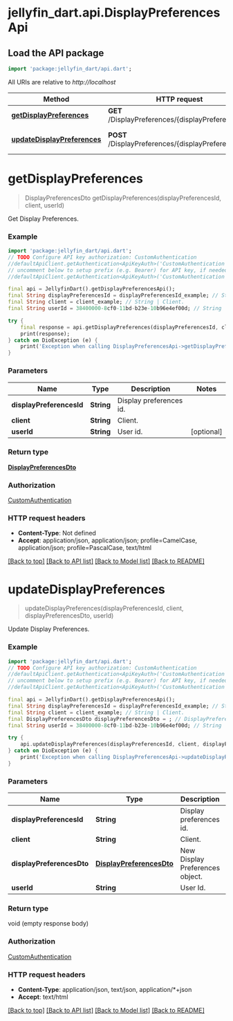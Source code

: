 # jellyfin_dart.api.DisplayPreferencesApi

## Load the API package
```dart
import 'package:jellyfin_dart/api.dart';
```

All URIs are relative to *http://localhost*

Method | HTTP request | Description
------------- | ------------- | -------------
[**getDisplayPreferences**](DisplayPreferencesApi.md#getdisplaypreferences) | **GET** /DisplayPreferences/{displayPreferencesId} | Get Display Preferences.
[**updateDisplayPreferences**](DisplayPreferencesApi.md#updatedisplaypreferences) | **POST** /DisplayPreferences/{displayPreferencesId} | Update Display Preferences.


# **getDisplayPreferences**
> DisplayPreferencesDto getDisplayPreferences(displayPreferencesId, client, userId)

Get Display Preferences.

### Example
```dart
import 'package:jellyfin_dart/api.dart';
// TODO Configure API key authorization: CustomAuthentication
//defaultApiClient.getAuthentication<ApiKeyAuth>('CustomAuthentication').apiKey = 'YOUR_API_KEY';
// uncomment below to setup prefix (e.g. Bearer) for API key, if needed
//defaultApiClient.getAuthentication<ApiKeyAuth>('CustomAuthentication').apiKeyPrefix = 'Bearer';

final api = JellyfinDart().getDisplayPreferencesApi();
final String displayPreferencesId = displayPreferencesId_example; // String | Display preferences id.
final String client = client_example; // String | Client.
final String userId = 38400000-8cf0-11bd-b23e-10b96e4ef00d; // String | User id.

try {
    final response = api.getDisplayPreferences(displayPreferencesId, client, userId);
    print(response);
} catch on DioException (e) {
    print('Exception when calling DisplayPreferencesApi->getDisplayPreferences: $e\n');
}
```

### Parameters

Name | Type | Description  | Notes
------------- | ------------- | ------------- | -------------
 **displayPreferencesId** | **String**| Display preferences id. | 
 **client** | **String**| Client. | 
 **userId** | **String**| User id. | [optional] 

### Return type

[**DisplayPreferencesDto**](DisplayPreferencesDto.md)

### Authorization

[CustomAuthentication](../README.md#CustomAuthentication)

### HTTP request headers

 - **Content-Type**: Not defined
 - **Accept**: application/json, application/json; profile=CamelCase, application/json; profile=PascalCase, text/html

[[Back to top]](#) [[Back to API list]](../README.md#documentation-for-api-endpoints) [[Back to Model list]](../README.md#documentation-for-models) [[Back to README]](../README.md)

# **updateDisplayPreferences**
> updateDisplayPreferences(displayPreferencesId, client, displayPreferencesDto, userId)

Update Display Preferences.

### Example
```dart
import 'package:jellyfin_dart/api.dart';
// TODO Configure API key authorization: CustomAuthentication
//defaultApiClient.getAuthentication<ApiKeyAuth>('CustomAuthentication').apiKey = 'YOUR_API_KEY';
// uncomment below to setup prefix (e.g. Bearer) for API key, if needed
//defaultApiClient.getAuthentication<ApiKeyAuth>('CustomAuthentication').apiKeyPrefix = 'Bearer';

final api = JellyfinDart().getDisplayPreferencesApi();
final String displayPreferencesId = displayPreferencesId_example; // String | Display preferences id.
final String client = client_example; // String | Client.
final DisplayPreferencesDto displayPreferencesDto = ; // DisplayPreferencesDto | New Display Preferences object.
final String userId = 38400000-8cf0-11bd-b23e-10b96e4ef00d; // String | User Id.

try {
    api.updateDisplayPreferences(displayPreferencesId, client, displayPreferencesDto, userId);
} catch on DioException (e) {
    print('Exception when calling DisplayPreferencesApi->updateDisplayPreferences: $e\n');
}
```

### Parameters

Name | Type | Description  | Notes
------------- | ------------- | ------------- | -------------
 **displayPreferencesId** | **String**| Display preferences id. | 
 **client** | **String**| Client. | 
 **displayPreferencesDto** | [**DisplayPreferencesDto**](DisplayPreferencesDto.md)| New Display Preferences object. | 
 **userId** | **String**| User Id. | [optional] 

### Return type

void (empty response body)

### Authorization

[CustomAuthentication](../README.md#CustomAuthentication)

### HTTP request headers

 - **Content-Type**: application/json, text/json, application/*+json
 - **Accept**: text/html

[[Back to top]](#) [[Back to API list]](../README.md#documentation-for-api-endpoints) [[Back to Model list]](../README.md#documentation-for-models) [[Back to README]](../README.md)

